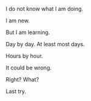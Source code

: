 I do not know what I am doing. 

I am new.

But I am learning.

Day by day. At least most days.

Hours by hour.

It could be wrong.

Right? What?

Last try.

